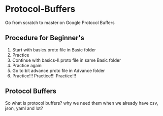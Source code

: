 # Protocol-Buffers
Go from scratch to master on Google Protocol Buffers

## Procedure for Beginner's
1. Start with basics.proto file in Basic folder
2. Practice
3. Continue with basics-II.proto file in same Basic folder
4. Practice again
5. Go to bit advance.proto file in Advance folder
6. Practice!!! Practice!!! Practice!!!

## Protocol Buffers
So what is protocol buffers? why we need them when we already have csv, json, yaml and lot?


